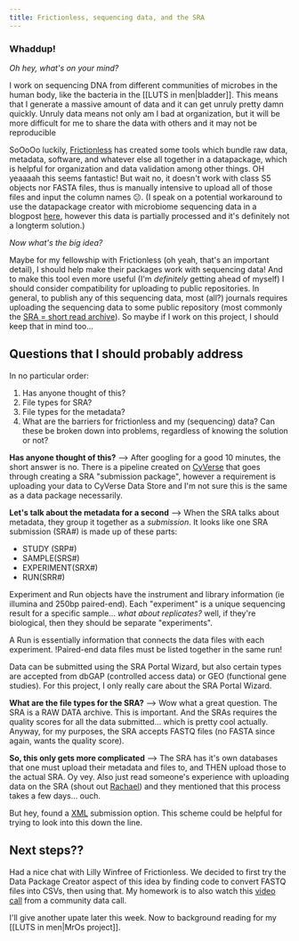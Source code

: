 ```yaml
---
title: Frictionless, sequencing data, and the SRA
---
```


### Whaddup!

*Oh hey, what's on your mind?*

I work on sequencing DNA from different communities of microbes in the human body, like the bacteria in the [[LUTS in men|bladder]]. This means that I generate a massive amount of data and it can get unruly pretty damn quickly. Unruly data means not only am I bad at organization, but it will be more difficult for me to share the data with others and it may not be reproducible 

SoOoOo luckily, [Frictionless](https://frictionlessdata.io/reproducible-research/#the-plan) has created some tools which bundle raw data, metadata, software, and whatever else all together in a datapackage, which is helpful for organization and data validation among other things. OH yeaaaah this seems fantastic! But wait no, it doesn't work with class S5 objects nor FASTA files, thus is manually intensive to upload all of those files and input the column names 😕. (I speak on a potential workaround to use the datapackage creator with microbiome sequencing data in a blogpost [here](https://fellows.frictionlessdata.io/blog/kate-datapackage-blog/), however this data is partially processed and it's definitely not a longterm solution.) 



*Now what's the big idea?*

Maybe for my fellowship with Frictionless (oh yeah, that's an important detail), I should help make their packages work with sequencing data! And to make this tool even more useful (I'm *definitely* getting ahead of myself) I should consider compatibility for uploading to public repositories. In general, to publish any of this sequencing data, most (all?) journals requires uploading the sequencing data to some public repository (most commonly the [SRA = short read archive](https://www.ncbi.nlm.nih.gov/sra/docs/submitmeta/#introduction)). So maybe if I work on this project, I should keep that in mind too... 


## Questions that I should probably address

In no particular order:

1. Has anyone thought of this?
2. File types for SRA?
3. File types for the metadata?
4. What are the barriers for frictionless and my (sequencing) data? Can these be broken down into problems, regardless of knowing the solution or not?

**Has anyone thought of this?**
--> After googling for a good 10 minutes, the short answer is no. There is a pipeline created on [CyVerse](https://learning.cyverse.org/projects/sra_submission_quickstart/en/latest/step1.html) that goes through creating a SRA "submission package", however a requirement is uploading your data to CyVerse Data Store and I'm not sure this is the same as a data package necessarily.


**Let's talk about the metadata for a second** --> When the SRA talks about metadata, they group it together as a *submission*. It looks like one SRA submission (SRA#) is made up  of these parts:

- STUDY (SRP#) 
- SAMPLE(SRS#)
- EXPERIMENT(SRX#) 
- RUN(SRR#)

Experiment and Run objects have the instrument and library information (ie illumina and  250bp paired-end). Each "experiment" is a unique sequencing result for a specific sample... *what about replicates?* well, if they're biological, then they should be separate "experiments".

A Run is essentially information that connects the data files with each experiment. !Paired-end data files must be listed together in the same run!

Data can be submitted using the SRA Portal Wizard, but also certain types are accepted from dbGAP (controlled access data) or GEO (functional gene studies). For this project, I only really care about the SRA Portal Wizard. 


**What are the file types for the SRA?**
--> Wow what a great question. The SRA is a RAW DATA archive. This is important. And the SRAs requires the quality scores for all the data submitted... which is pretty cool actually. Anyway, for my purposes, the SRA accepts FASTQ files (no FASTA since again, wants the quality score).


**So, this only gets more complicated**
--> The SRA has it's own databases that one must upload their metadata and files to, and THEN upload those to the actual SRA. Oy vey. Also just read someone's experience with uploading data on the SRA (shout out [Rachael](https://rachaellappan.github.io/SRA/)) and they mentioned that this process takes a few days... ouch.

But hey, found a [XML](https://www.ncbi.nlm.nih.gov/viewvc/v1/trunk/submit/public-docs/) submission option. This scheme could be helpful for trying to look into this down the line. 

## Next steps??
Had a nice chat with Lilly Winfree of Frictionless. We decided to first try the Data Package Creator aspect of this idea by finding code to convert FASTQ files into CSVs, then using that. My homework is to also watch this [video call](https://frictionlessdata.io/blog/2020/10/28/october-virtual-hangout/#did-you-miss-our-october-community-call) from a community  data call. 

I'll give another upate later this week. Now to background reading for my [[LUTS in men|MrOs project]].




